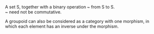 A set S, together with a binary operation \~ from S to S.\
 \~ need not be commutative.

A groupoid can also be considered as a category with one morphism, in
which each element has an inverse under the morphism.
